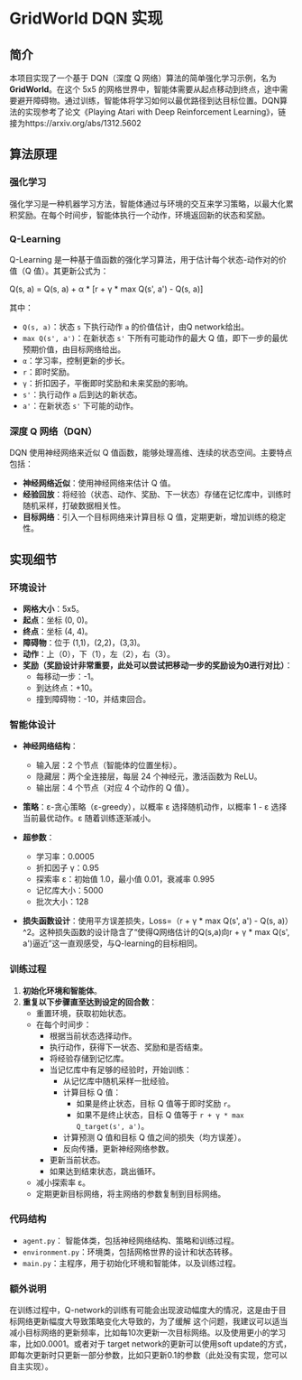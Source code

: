 # GridWorld DQN 实现

## 简介

本项目实现了一个基于 DQN（深度 Q 网络）算法的简单强化学习示例，名为 **GridWorld**。在这个 5x5 的网格世界中，智能体需要从起点移动到终点，途中需要避开障碍物。通过训练，智能体将学习如何以最优路径到达目标位置。DQN算法的实现参考了论文《Playing Atari with Deep Reinforcement Learning》，链接为https://arxiv.org/abs/1312.5602

## 算法原理

### 强化学习

强化学习是一种机器学习方法，智能体通过与环境的交互来学习策略，以最大化累积奖励。在每个时间步，智能体执行一个动作，环境返回新的状态和奖励。

### Q-Learning

Q-Learning 是一种基于值函数的强化学习算法，用于估计每个状态-动作对的价值（Q 值）。其更新公式为：

Q(s, a) = Q(s, a) + α * [r + γ * max Q(s', a') - Q(s, a)]


其中：

- `Q(s, a)`：状态 `s` 下执行动作 `a` 的价值估计，由Q network给出。
- `max Q(s', a')`：在新状态 `s'` 下所有可能动作的最大 Q 值，即下一步的最优预期价值，由目标网络给出。
- `α`：学习率，控制更新的步长。
- `r`：即时奖励。
- `γ`：折扣因子，平衡即时奖励和未来奖励的影响。
- `s'`：执行动作 `a` 后到达的新状态。
- `a'`：在新状态 `s'` 下可能的动作。

### 深度 Q 网络（DQN）

DQN 使用神经网络来近似 Q 值函数，能够处理高维、连续的状态空间。主要特点包括：

- **神经网络近似**：使用神经网络来估计 Q 值。
- **经验回放**：将经验（状态、动作、奖励、下一状态）存储在记忆库中，训练时随机采样，打破数据相关性。
- **目标网络**：引入一个目标网络来计算目标 Q 值，定期更新，增加训练的稳定性。

## 实现细节

### 环境设计

- **网格大小**：5x5。
- **起点**：坐标 (0, 0)。
- **终点**：坐标 (4, 4)。
- **障碍物**：位于 (1,1)，(2,2)，(3,3)。
- **动作**：上（0），下（1），左（2），右（3）。
- **奖励（奖励设计非常重要，此处可以尝试把移动一步的奖励设为0进行对比）**：
  - 每移动一步：-1。
  - 到达终点：+10。
  - 撞到障碍物：-10，并结束回合。

### 智能体设计

- **神经网络结构**：
  - 输入层：2 个节点（智能体的位置坐标）。
  - 隐藏层：两个全连接层，每层 24 个神经元，激活函数为 ReLU。
  - 输出层：4 个节点（对应 4 个动作的 Q 值）。

- **策略**：ε-贪心策略（ε-greedy），以概率 ε 选择随机动作，以概率 1 - ε 选择当前最优动作。ε 随着训练逐渐减小。

- **超参数**：
  - 学习率：0.0005
  - 折扣因子 γ：0.95
  - 探索率 ε：初始值 1.0，最小值 0.01，衰减率 0.995
  - 记忆库大小：5000
  - 批次大小：128
 
- **损失函数设计**：使用平方误差损失，Loss=（r + γ * max Q(s', a') - Q(s, a)）^2。这种损失函数的设计隐含了“使得Q网络估计的Q(s,a)向r + γ * max Q(s', a')逼近”这一直观感受，与Q-learning的目标相同。

### 训练过程

1. **初始化环境和智能体**。
2. **重复以下步骤直至达到设定的回合数**：
   - 重置环境，获取初始状态。
   - 在每个时间步：
     - 根据当前状态选择动作。
     - 执行动作，获得下一状态、奖励和是否结束。
     - 将经验存储到记忆库。
     - 当记忆库中有足够的经验时，开始训练：
       - 从记忆库中随机采样一批经验。
       - 计算目标 Q 值：
         - 如果是终止状态，目标 Q 值等于即时奖励 `r`。
         - 如果不是终止状态，目标 Q 值等于 `r + γ * max Q_target(s', a')`。
       - 计算预测 Q 值和目标 Q 值之间的损失（均方误差）。
       - 反向传播，更新神经网络参数。
     - 更新当前状态。
     - 如果达到结束状态，跳出循环。
   - 减小探索率 ε。
   - 定期更新目标网络，将主网络的参数复制到目标网络。

### 代码结构

- `agent.py`： 智能体类，包括神经网络结构、策略和训练过程。
- `environment.py`：环境类，包括网格世界的设计和状态转移。
- `main.py`：主程序，用于初始化环境和智能体，以及训练过程。

### 额外说明
在训练过程中，Q-network的训练有可能会出现波动幅度大的情况，这是由于目标网络更新幅度大导致策略变化大导致的，为了缓解
这个问题，我建议可以适当减小目标网络的更新频率，比如每10次更新一次目标网络。以及使用更小的学习率，比如0.0001。或者对于
target network的更新可以使用soft update的方式，即每次更新时只更新一部分参数，比如只更新0.1的参数（此处没有实现，您可以自主实现）。
